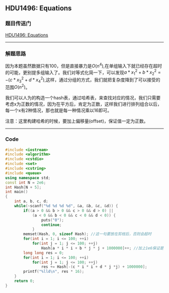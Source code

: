 ## HDU1496: Equations

### 题目传送门

[HDU1496: Equations](<http://acm.hdu.edu.cn/showproblem.php?pid=1496>)

***

### 解题思路

因为本题虽然数据只有100，但是直接暴力是$O(n^4)$,在单组输入下就已经存在超时的可能，更别提多组输入了。我们对等式化简一下，可以发现$a*{x_1}^2 + b * {x_2}^2 = -(c*{x_3}^2 + d*{x_4}^2)$,这样，通过分组的方式，我们就把复杂度降到了可以接受的范围$O(n^2)$。

我们可以人为的构造一个hash表，通过哈希表，来查找对应的情况，我们只需要考虑x为正数的情况，因为在平方后，肯定为正数，这样我们进行排列组合以后，每一个x有2种情况，那也就是每一种情况乘以16即可。

注意：这里构建哈希的时候，要加上偏移量(offset)，保证值一定为正数。

***

### Code

```cpp
#include <iostream>
#include <algorithm>
#include <cstdio>
#include <set>
#include <cstring>
#include <queue>
using namespace std;
const int N = 2e6;
int Hash[N + 5];
int main()
{
    int a, b, c, d;
    while(~scanf("%d %d %d %d", &a, &b, &c, &d)) {
        if((a > 0 && b > 0 && c > 0 && d > 0) ||
            (a < 0 && b < 0 && c < 0 && d < 0)) {
                puts("0");
                continue;
            }
        memset(Hash, 0, sizeof Hash); //这一句要放在剪枝后，否则会超时
        for(int i = 1; i <= 100; ++i) 
            for(int j = 1; j <= 100; ++j) 
                Hash[a * i * i + b * j * j + 1000000]++; //加上1e6保证是正数
        long long res = 0;
        for(int i = 1; i <= 100; ++i)
            for(int j = 1; j <= 100; ++j)
                res += Hash[-(c * i * i + d * j *j) + 1000000];
        printf("%lld\n", res * 16);
    }
    return 0;
}
```

